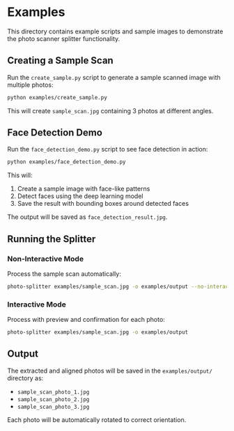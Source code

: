 # Examples

This directory contains example scripts and sample images to demonstrate the photo scanner splitter functionality.

## Creating a Sample Scan

Run the `create_sample.py` script to generate a sample scanned image with multiple photos:

```bash
python examples/create_sample.py
```

This will create `sample_scan.jpg` containing 3 photos at different angles.

## Face Detection Demo

Run the `face_detection_demo.py` script to see face detection in action:

```bash
python examples/face_detection_demo.py
```

This will:
1. Create a sample image with face-like patterns
2. Detect faces using the deep learning model
3. Save the result with bounding boxes around detected faces

The output will be saved as `face_detection_result.jpg`.

## Running the Splitter

### Non-Interactive Mode

Process the sample scan automatically:

```bash
photo-splitter examples/sample_scan.jpg -o examples/output --no-interactive
```

### Interactive Mode

Process with preview and confirmation for each photo:

```bash
photo-splitter examples/sample_scan.jpg -o examples/output
```

## Output

The extracted and aligned photos will be saved in the `examples/output/` directory as:
- `sample_scan_photo_1.jpg`
- `sample_scan_photo_2.jpg`
- `sample_scan_photo_3.jpg`

Each photo will be automatically rotated to correct orientation.
